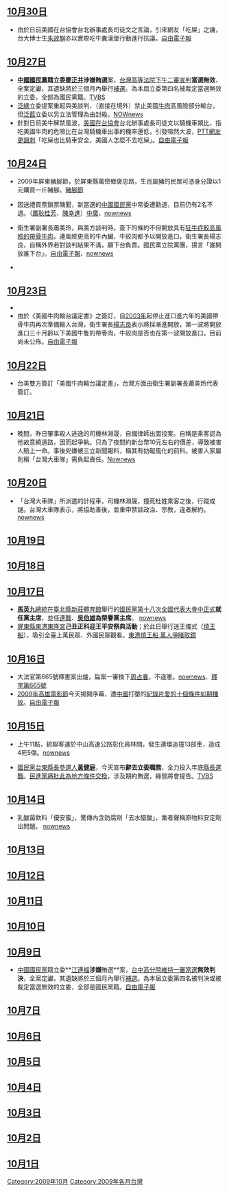 <noinclude></noinclude>

## [10月30日](../Page/10月30日.md "wikilink")

  - 由於日前美國在台協會台北辦事處長司徒文之言論，引來網友「吃屎」之譏，台大博士生[朱政騏](../Page/朱政騏.md "wikilink")亦以實際吃牛糞漢堡行動進行抗議。[自由電子報](https://web.archive.org/web/20110219183028/http://www.libertytimes.com.tw/2009/new/oct/30/today-life6.htm)

## [10月27日](../Page/10月27日.md "wikilink")

  - **[中國國民黨](../Page/中國國民黨.md "wikilink")**籍立委**[廖正井](../Page/廖正井.md "wikilink")**涉嫌**賄選**案，[台灣高等法院下午二審宣判](https://zh.wikipedia.org/wiki/台灣高等法院 "wikilink")**當選無效**，全案定讞，其遺缺將於三個月內舉行[補選](https://zh.wikipedia.org/wiki/2010年桃園縣第二選區立法委員補選 "wikilink")。為本屆立委第四名被裁定當選無效的立委，全部為國民黨籍。[TVBS](http://www.tvbs.com.tw/NEWS/NEWS_LIST.asp?no=sunkiss20091027153645)
  - [泛綠](../Page/泛綠.md "wikilink")立委提案重起與美談判、（直接在境外）禁止美國[牛肉](../Page/牛肉.md "wikilink")高風險部分輸台，但[泛藍](../Page/泛藍.md "wikilink")立委以另立法管理為由封殺。[NOWnews](http://www.nownews.com/2009/10/27/91-2525237.htm)
  - 針對日前美牛解禁風波，[美國在台協會](../Page/美國在台協會.md "wikilink")台北辦事處長司徒文以騎機車類比，指吃美國牛肉的危險比在台灣騎機車出事的機率還低，引發喧然大波，[PTT網友更諷刺](https://zh.wikipedia.org/wiki/PTT "wikilink")「吃屎也比騎車安全，美國人怎麼不去吃屎」。[自由電子報](https://web.archive.org/web/20100201081739/http://www.libertytimes.com.tw/2009/new/oct/28/today-life1.htm)

## [10月24日](../Page/10月24日.md "wikilink")

  - 2009年屏東豬腳節，於屏東縣萬巒鄉褒忠路，生肖屬豬的民眾可憑身分證以1元購買一斤豬腳。[豬腳節](https://web.archive.org/web/20091021043843/http://www.2009ppkf.com.tw/html/front/bin/home.phtml)

  - 因送禮買票鎖票醜聞，新當選的[中國國民黨](../Page/中國國民黨.md "wikilink")中常委遭勸退，目前仍有2名不退。（[厲耿桂芳](../Page/厲耿桂芳.md "wikilink")、[陳幸進](../Page/陳幸進.md "wikilink")）[中廣](https://archive.is/20121223223420/http://news.rti.org.tw/index_newsContent.aspx?nid=220724)、[nownews](http://www.nownews.com/2009/10/24/301-2524208.htm)

  - 衛生署副署長蕭美玲，與美方談判時，簽下的條約不但開放具有[狂牛症較高風險的帶骨牛肉](https://zh.wikipedia.org/wiki/牛海綿狀腦病 "wikilink")，連風險更高的牛內臟、牛絞肉都予以開放進口，衛生署長楊志良，自稱外界若對談判結果不滿，願下台負責。國民黨立院黨團，揚言「誰開放誰下台」。[自由電子報](https://web.archive.org/web/20091228022617/http://www.libertytimes.com.tw/2009/new/oct/24/today-t1.htm)、[nownews](http://www.nownews.com/2009/10/24/301-2524075.htm)

  -
## [10月23日](../Page/10月23日.md "wikilink")

  -
  - 由於《美國牛肉輸台議定書》之簽訂，自[2003年](../Page/2003年.md "wikilink")起停止進口進六年的美國帶骨牛肉再次準備輸入台灣，衛生署長[楊志良](../Page/楊志良.md "wikilink")表示將採漸進開放，第一波將開放進口三十月齡以下美國牛隻的帶骨肉，牛絞肉是否也在第一波開放進口，目前尚未公佈。[自由電子報](https://web.archive.org/web/20110110030859/http://www.libertytimes.com.tw/2009/new/oct/23/today-life8.htm)

## [10月22日](../Page/10月22日.md "wikilink")

  - 台美雙方簽訂「美國牛肉輸台議定書」，台灣方面由衛生署副署長蕭美玲代表簽訂。

## [10月21日](../Page/10月21日.md "wikilink")

  - 晚間，昨日肇事殺人逃逸的司機林淵晟，自備律師出面投案。自稱是乘客認為他故意繞遠路，因而起爭執。只為了夜間約新台幣10元左右的價差，導致被害人賠上一命。事後兇嫌被三立新聞報料，稱其有妨礙風化的前科。被害人家屬則稱「台灣大車隊」需負起責任。[Nownews](http://www.nownews.com/2011/07/07/11490-2725931.htm)

## [10月20日](../Page/10月20日.md "wikilink")

  - 「台灣大車隊」所派遣的計程車，司機林淵晟，撞死杜姓乘客之後，行蹤成謎。台灣大車隊表示，將協助善後，並重申禁談政治、宗教，違者解約。[nownews](http://www.nownews.com/2009/10/21/138-2522481.htm)

## [10月19日](../Page/10月19日.md "wikilink")

## [10月18日](../Page/10月18日.md "wikilink")

## [10月17日](../Page/10月17日.md "wikilink")

  - **[馬英九](../Page/馬英九.md "wikilink")**[總統在](../Page/中華民國.md "wikilink")[臺北縣](https://zh.wikipedia.org/wiki/新北市 "wikilink")[新莊體育館](../Page/新莊體育館.md "wikilink")舉行的[國民黨](../Page/中國國民黨.md "wikilink")[第十八次全國代表大會中正式](https://zh.wikipedia.org/wiki/中國國民黨第十八次全國代表大會 "wikilink")**就任黨主席**，並任[連戰](../Page/連戰.md "wikilink")、**[吳伯雄](../Page/吳伯雄.md "wikilink")**為**榮譽黨主席**。
    [nownews](http://www.nownews.com/2009/10/18/10844-2520968.htm)
  - [屏東縣](../Page/屏東縣.md "wikilink")[東港東隆宮](../Page/東港東隆宮.md "wikilink")**己丑正科迎王平安祭典活動**；於此日舉行送王儀式（[燒王船](https://zh.wikipedia.org/wiki/燒王船 "wikilink")），吸引全臺上萬民眾、外國民眾觀看。[東港燒王船
    萬人爭睹取鏡](http://tw.news.yahoo.com/article/url/d/a/091017/69/1t69o.html)

## [10月16日](../Page/10月16日.md "wikilink")

  - 大法官第665號釋憲案出爐，扁案一審換下[周占春](../Page/周占春.md "wikilink")，不違憲。[nownews](http://www.nownews.com/2009/10/16/91-2520336.htm)、[釋字第665號](http://www.judicial.gov.tw/CONSTITUTIONALCOURT/p03_01.asp?expno=665)
  - [2009年](../Page/2009年.md "wikilink")[高雄電影節](../Page/高雄電影節.md "wikilink")今天揭開序幕，遭[中國](../Page/中國.md "wikilink")打壓的[紀錄片](../Page/紀錄片.md "wikilink")[愛的十個條件如期播放](https://zh.wikipedia.org/wiki/愛的十個條件 "wikilink")。[自由電子報](https://web.archive.org/web/20091020163338/http://www.libertytimes.com.tw/2009/new/oct/17/today-fo6.htm)

## [10月15日](../Page/10月15日.md "wikilink")

  - 上午11點，統聯客運於中山高速公路彰化員林間，發生連環追撞13部車，造成4死5傷。[nownews](http://www.nownews.com/2009/10/15/138-2519948.htm)

<!-- end list -->

  - [國民黨](https://zh.wikipedia.org/wiki/國民黨 "wikilink")[台東縣長參選人](https://zh.wikipedia.org/wiki/台東縣 "wikilink")**[黃健庭](../Page/黃健庭.md "wikilink")**，今天宣布**辭去立委職務**，全力投入年底[縣長選戰](https://zh.wikipedia.org/wiki/2009年中華民國地方公職人員選舉 "wikilink")。[民進黨痛批此為地方條件交換](https://zh.wikipedia.org/wiki/民進黨 "wikilink")，涉及期約賄選，綠營將會提告。[TVBS](http://www.tvbs.com.tw/news/news_list.asp?no=aj100920091015185336)

## [10月14日](../Page/10月14日.md "wikilink")

  - 乳酸菌飲料「優安蜜」，驚傳內含防腐劑「去水醋酸」，業者聲稱原物料安定劑出問題。
    [nownews](http://www.nownews.com/2009/10/14/327-2519291.htm)

## [10月13日](../Page/10月13日.md "wikilink")

## [10月12日](../Page/10月12日.md "wikilink")

## [10月11日](../Page/10月11日.md "wikilink")

## [10月10日](../Page/10月10日.md "wikilink")

## [10月9日](../Page/10月9日.md "wikilink")

  - [中國國民黨](../Page/中國國民黨.md "wikilink")籍立委**[江連福](../Page/江連福.md "wikilink")**涉嫌**賄選**案，[台中高分院維持一審當選](https://zh.wikipedia.org/wiki/台中高分院 "wikilink")**無效判決**，全案定讞，其遺缺將於三個月內舉行[補選](https://zh.wikipedia.org/wiki/2009年臺中縣第三選區立法委員補選 "wikilink")。為本屆立委第四名被判決或被裁定當選無效的立委，全部是國民黨籍。[自由電子報](https://web.archive.org/web/20091012031227/http://www.libertytimes.com.tw/2009/new/oct/10/today-t1.htm)

## [10月7日](../Page/10月7日.md "wikilink")

## [10月6日](../Page/10月6日.md "wikilink")

## [10月5日](../Page/10月5日.md "wikilink")

## [10月4日](../Page/10月4日.md "wikilink")

## [10月3日](../Page/10月3日.md "wikilink")

## [10月2日](../Page/10月2日.md "wikilink")

## [10月1日](../Page/10月1日.md "wikilink")

<noinclude> </noinclude>

[Category:2009年10月](https://zh.wikipedia.org/wiki/Category:2009年10月 "wikilink")
[Category:2009年各月台灣](https://zh.wikipedia.org/wiki/Category:2009年各月台灣 "wikilink")